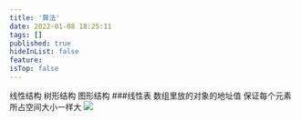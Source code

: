 ```yaml
---
title: '算法'
date: 2022-01-08 18:25:11
tags: []
published: true
hideInList: false
feature: 
isTop: false
---
```

线性结构 树形结构 图形结构
###线性表
数组里放的对象的地址值
保证每个元素所占空间大小一样大
![](https://smartxiaosiyu.github.io/post-images/1641797998561.png)

